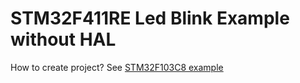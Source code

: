 # STM32F411RE Led Blink Example without HAL
How to create project? See [STM32F103C8 example](https://github.com/teterevlev/STM32_No_HAL/tree/main/Examples/stm32f103_blink)